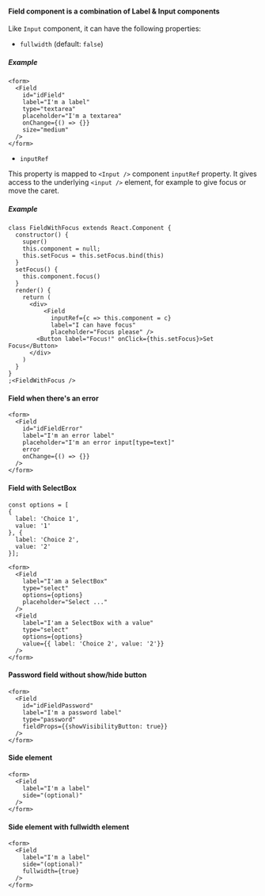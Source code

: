 #### Field component is a combination of Label & Input components

Like `Input` component, it can have the following properties:

- `fullwidth` (default: `false`)

##### Example

```
<form>
  <Field
    id="idField"
    label="I'm a label"
    type="textarea"
    placeholder="I'm a textarea"
    onChange={() => {}}
    size="medium"
  />
</form>
```

- `inputRef`

This property is mapped to `<Input />` component `inputRef` property.
It gives access to the underlying `<input />` element, for example to give focus or move the caret.

##### Example

```
class FieldWithFocus extends React.Component {
  constructor() {
    super()
    this.component = null;
    this.setFocus = this.setFocus.bind(this)
  }
  setFocus() {
    this.component.focus()
  }
  render() {
    return (
      <div>
          <Field
            inputRef={c => this.component = c}
            label="I can have focus"
            placeholder="Focus please" />
        <Button label="Focus!" onClick={this.setFocus}>Set Focus</Button>
      </div>
    )
  }
}
;<FieldWithFocus />
```

#### Field when there's an error

```
<form>
  <Field
    id="idFieldError"
    label="I'm an error label"
    placeholder="I'm an error input[type=text]"
    error
    onChange={() => {}}
  />
</form>
```

#### Field with SelectBox

```
const options = [
{
  label: 'Choice 1',
  value: '1'
}, {
  label: 'Choice 2',
  value: '2'
}];

<form>
  <Field
    label="I'am a SelectBox"
    type="select"
    options={options}
    placeholder="Select ..."
  />
  <Field
    label="I'am a SelectBox with a value"
    type="select"
    options={options}
    value={{ label: 'Choice 2', value: '2'}}
  />
</form>
```

#### Password field without show/hide button

```
<form>
  <Field
    id="idFieldPassword"
    label="I'm a password label"
    type="password"
    fieldProps={{showVisibilityButton: true}}
  />
</form>
```

#### Side element

```
<form>
  <Field
    label="I'm a label"
    side="(optional)"
  />
</form>
```

#### Side element with fullwidth element

```
<form>
  <Field
    label="I'm a label"
    side="(optional)"
    fullwidth={true}
  />
</form>
```

